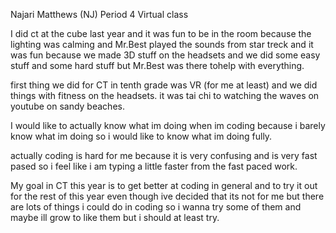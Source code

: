 Najari Matthews (NJ) 
Period 4 
Virtual class 

I did ct at the cube last year and it was fun to be in the room because the lighting was calming and Mr.Best played the sounds from star treck and it was fun because we made 3D stuff on the headsets and we did some easy stuff and some hard stuff but Mr.Best was there tohelp with everything. 

first thing we did for CT in tenth grade was VR (for me at least) and we did things with fitness on the headsets. it was tai chi to watching the waves on youtube on sandy beaches. 

I would like to actually know what im doing when im coding because i barely know what im doing so i would like to know what im doing fully. 

actually coding is hard for me because it is very confusing and is very fast pased so i feel like i am typing a little faster from the fast paced work. 

My goal in CT this year is to get better at coding in general and to try it out for the rest of this year even though ive decided that its not for me but there are lots of things i could do in coding so i wanna try some of them and maybe ill grow to like them but i should at least try. 
